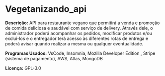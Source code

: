 # Vegetanizando_api

**Descrição:**
API para restaurante vegano que permitirá a venda e promoção de comida deliciosa e saudável com serviço de delivery. Através dele, o administrador poderá acompanhar os pedidos, modificar produtos e/ou excluí-los e o entregador terá acesso às diferentes rotas de entrega e poderá avisar quando realizar a mesma ou qualquer eventualidade.

**Programas Usados:**
VsCode, Insomnia, Mozilla Developer Edition , Stripe (sistema de pagamento), AWS, Atlas, MongoDB

**Licença:**
GPL-3.0
